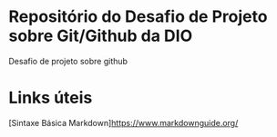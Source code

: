 # Repositório do Desafio de Projeto sobre Git/Github da DIO 
Desafio de projeto sobre github

# Links úteis
[Sintaxe Básica Markdown]https://www.markdownguide.org/
